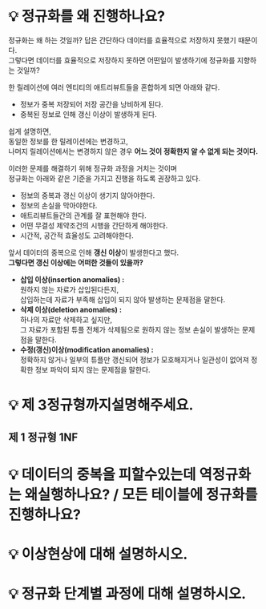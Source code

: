 # 💡 정규화를 왜 진행하나요?
 
정규화는 왜 하는 것일까? 답은 간단하다 데이터를 효율적으로 저장하지 못했기 때문이다.             
그렇다면 데이터를 효율적으로 저장하지 못하면 어떤일이 발생하기에 정규화를 지향하는 것일까?         
   
한 릴레이션에 여러 엔티티의 애트리뷰트들을 혼합하게 되면 아래와 같다.        
   
* 정보가 중복 저장되어 저장 공간을 낭비하게 된다. 
* 중복된 정보로 인해 갱신 이상이 발생하게 된다. 
          
쉽게 설명하면,   
동일한 정보를 한 릴레이션에는 변경하고,      
나머지 릴레이션에서는 변경하지 않은 경우 **어느 것이 정확한지 알 수 없게 되는 것이다.**      
 
이러한 문제를 해결하기 위해 정규화 과정을 거치는 것이며     
정규화는 아래와 같은 기준을 가지고 진행을 하도록 권장하고 있다.  

* 정보의 중복과 갱신 이상이 생기지 않아야한다.     
* 정보의 손실을 막아야한다.   
* 애트리뷰트들간의 관계를 잘 표현해야 한다.  
* 어떤 무결성 제약조건의 시행을 간단하게 해야한다.   
* 시간적, 공간적 효율성도 고려해야한다.   
 
      
앞서 데이터의 중복으로 인해 **갱신 이상**이 발생한다고 했다.            
**그렇다면 갱신 이상에는 어떠한 것들이 있을까?**               
* **삽입 이상(insertion anomalies) :**   
  원하지 않는 자료가 삽입된다든지,   
  삽입하는데 자료가 부족해 삽입이 되지 않아 발생하는 문제점을 말한다.  
* **삭제 이상(deletion anomalies) :**   
  하나의 자료만 삭제하고 싶지만,   
  그 자료가 포함된 튜플 전체가 삭제됨으로 원하지 않는 정보 손실이 발생하는 문제점을 말한다.
* **수정(갱신)이상(modification anomalies) :**   
  정확하지 않거나 일부의 튜플만 갱신되어 정보가 모호해지거나 일관성이 없어져 정확한 정보 파악이 되지 않는 문제점을 말한다.


     

# 💡 제 3정규형까지설명해주세요.
## 제 1 정규형 1NF 


# 💡 데이터의 중복을 피할수있는데 역정규화는 왜실행하나요? / 모든 테이블에 정규화를 진행하나요?
# 💡 이상현상에 대해 설명하시오.
# 💡 정규화 단계별 과정에 대해 설명하시오.
